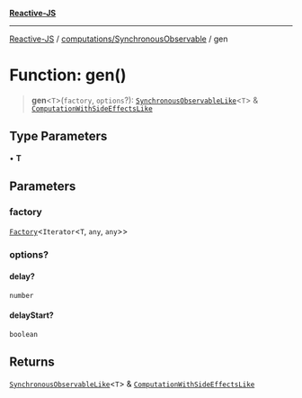 [**Reactive-JS**](../../../README.md)

***

[Reactive-JS](../../../README.md) / [computations/SynchronousObservable](../README.md) / gen

# Function: gen()

> **gen**\<`T`\>(`factory`, `options`?): [`SynchronousObservableLike`](../../interfaces/SynchronousObservableLike.md)\<`T`\> & [`ComputationWithSideEffectsLike`](../../interfaces/ComputationWithSideEffectsLike.md)

## Type Parameters

• **T**

## Parameters

### factory

[`Factory`](../../../functions/type-aliases/Factory.md)\<`Iterator`\<`T`, `any`, `any`\>\>

### options?

#### delay?

`number`

#### delayStart?

`boolean`

## Returns

[`SynchronousObservableLike`](../../interfaces/SynchronousObservableLike.md)\<`T`\> & [`ComputationWithSideEffectsLike`](../../interfaces/ComputationWithSideEffectsLike.md)
